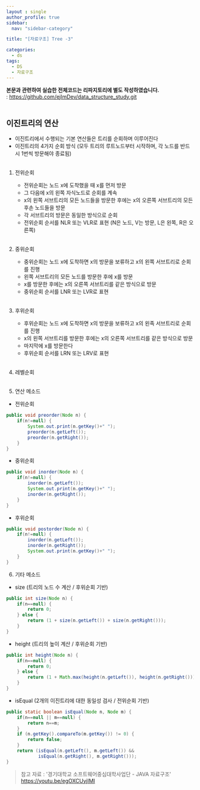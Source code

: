 ```yaml
---
layout : single
author_profile: true
sidebar: 
  nav: "sidebar-category"

title: "[자료구조] Tree -3"

categories:
  - ds
tags:
  - DS
  - 자료구조
---
```


**본문과 관련하여 실습한 전체코드는 리파지토리에 별도 작성하였습니다.**<br>
: https://github.com/ejImDev/data_structure_study.git<br><br>


## 이진트리의 연산<br>
- 이진트리에서 수행되는 기본 연산들은 트리를 순회하며 이루어진다<br>
- 이진트리의 4가지 순회 방식 (모두 트리의 루트노드부터 시작하며, 각 노드를 반드시 1번씩 방문해야 종료됨)<br><br>
	
1. 전위순회<br>
	- 전위순회는 노드 x에 도착했을 때 x를 먼저 방문<br>
	- 그 다음에 x의 왼쪽 자식노드로 순회를 계속<br>
	- x의 왼쪽 서브트리의 모든 노드들을 방문한 후에는 x의 오른쪽 서브트리의 모든 후손 노드들을 방문<br>
	- 각 서브트리의 방문은 동일한 방식으로 순회<br>
	- 전위순회 순서를 NLR 또는 VLR로 표현 (N은 노드, V는 방문, L은 왼쪽, R은 오른쪽)<br><br>
		
2. 중위순회<br>
	- 중위순회는 노드 x에 도착하면 x의 방문을 보류하고 x의 왼쪽 서브트리로 순회를 진행<br>
	- 왼쪽 서브트리의 모든 노드를 방문한 후에 x를 방문<br>
	- x를 방문한 후에는 x의 오른쪽 서브트리를 같은 방식으로 방문<br>
	- 중위순회 순서를 LNR 또는 LVR로 표현<br><br>
	
3. 후위순회<br>
	- 후위순회는 노드 x에 도착하면 x의 방문을 보류하고 x의 왼족 서브트리로 순회를 진행<br>
	- x의 왼쪽 서브트리를 방문한 후에는 x의 오른쪽 서브트리를 같은 방식으로 방문<br>
	- 마지막에 x를 방문한다<br>
	- 후위순회 순서를 LRN 또는 LRV로 표현<br><br>
	
4. 레벨순회<br><br>

5. 연산 메소드
- 전위순회<br>
```java
public void preorder(Node n) {
	if(n!=null) {
		System.out.print(n.getKey()+" ");
		preorder(n.getLeft());
		preorder(n.getRight());
	}
}
```

- 중위순회<br>
```java
public void inorder(Node n) {
	if(n!=null) {
		inorder(n.getLeft());
		System.out.print(n.getKey()+" ");
		inorder(n.getRight());
	}
}
```

- 후위순회<br>
```java
public void postorder(Node n) {
	if(n!=null) {
		inorder(n.getLeft());
		inorder(n.getRight());
		System.out.print(n.getKey()+" ");
	}
}
```

6. 기타 메소드
- size (트리의 노드 수 계산 / 후위순회 기반)
```java
public int size(Node n) {
	if(n==null) {
		return 0;
	} else {
		return (1 + size(n.getLeft()) + size(n.getRight()));
	}
}
```

- height (트리의 높이 계산 / 후위순회 기반)
```java
public int height(Node n) {
	if(n==null) {
		return 0;
	} else {
		return (1 + Math.max(height(n.getLeft()), height(n.getRight())));
	}
}
```

- isEqual (2개의 이진트리에 대한 동일성 검사 / 전위순회 기반)
```java
public static boolean isEqual(Node n, Node m) {
	if(n==null || m==null) {
		return n==m;
	}
	if (n.getKey().compareTo(m.getKey()) != 0) {
		return false;
	}
	return (isEqual(n.getLeft(), m.getLeft()) &&
			isEqual(n.getRight(), m.getRight()));
} 
```

> 참고 자료 : '경기대학교 소프트웨어중심대학사업단 - JAVA 자료구조' https://youtu.be/egOXCUyjIMI
